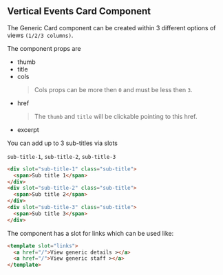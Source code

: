## Vertical Events Card Component

The Generic Card component can be created within 3 different options of views `(1/2/3 columns)`.

The component props are

- thumb
- title
- cols
  > Cols props can be more then `0` and must be less then `3`.
- href
  > The `thumb` and `title` will be clickable pointing to this href.
- excerpt

You can add up to 3 sub-titles via slots

`sub-title-1`, `sub-title-2`, `sub-title-3`

```html
<div slot="sub-title-1" class="sub-title">
  <span>Sub title 1</span>
</div>
<div slot="sub-title-2" class="sub-title">
  <span>Sub title 2</span>
</div>
<div slot="sub-title-3" class="sub-title">
  <span>Sub title 3</span>
</div>
```

The component has a slot for links which can be used like:

```html
<template slot="links">
  <a href="/">View generic details ></a>
  <a href="/">View generic staff ></a>
</template>
```
